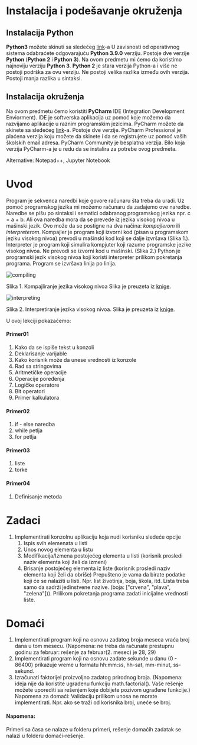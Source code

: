 # Instalacija i podešavanje okruženja #

## Instalacija Python 

**Python3** možete skinuti sa sledećeg [link](https://www.python.org/downloads/)-a 
U zavisnosti od operativnog sistema odabraćete odgovarajuću **Python 3.9.0** verziju. Postoje dve verzije **Python** (**Python 2** i **Python 3**). Na ovom predmetu mi ćemo da koristimo najnoviju verziju **Python 3**. **Python 2** je stara verzija Python-a i više ne postoji podrška za ovu verziju. Ne postoji velika razlika između ovih verzija. Postoji manja razlika u sintaksi.

## Instalacija okruženja

Na ovom predmetu čemo koristiti **PyCharm** IDE (Integration Development Enviorment). IDE je softverska aplikacija uz pomoć koje možemo da razvijamo aplikacije u raznim programskim jezicima. 
PyCharm možete da skinete sa sledećeg [link](https://www.jetbrains.com/pycharm/download/#section=windows)-a. Postoje dve verzije. PyCharm Professional je plaćena verzija koju možete da skinete i da se registrujete uz pomoć vaših školskih email adresa. PyCharm Community je besplatna verzija. Bilo koja verzija PyCharm-a je u redu da se instalira za potrebe ovog predmeta.

Alternative: Notepad++, Jupyter Notebook

# Uvod 

Program je sekvenca naredbi koje govore računaru šta treba da uradi. Uz pomoć programskog jezika mi možemo računaru da zadajemo ove naredbe. Naredbe se pišu po sintaksi i sematici odabranog programskog jezika npr. c = a + b. Ali ova naredba mora da se prevede iz jezika visokog nivoa u mašinski jezik. Ovo može da se postigne na dva načina: *kompajlerom* ili *interpreterom*. Kompajler je program koji izvorni kod (pisan u programskom jeziku visokog nivoa) prevodi u mašinski kod koji se dalje izvršava (Slika 1.). Interpreter je program koji simulira kompjuter koji razume programske jezike visokog nivoa. Ne prevodi se izvorni kod u mašinski. (Slika 2.)
Python je programski jezik visokog nivoa koji koristi interpreter prilikom pokretanja programa. Program se izvršava linija po linija.

![compiling](https://user-images.githubusercontent.com/72657672/95679953-5d3b3400-0bd6-11eb-894c-0bf07e20b757.png)

Slika 1. Kompajliranje jezika visokog nivoa Slika je preuzeta iz [knige](https://iran-lms.com/images/images/Books/PDF/Python-Programming_-An-Introduction-to-Computer-Science-Franklin-Beedle--Associates-2016---John-M.-Zelle.pdf).

![interpreting](https://user-images.githubusercontent.com/72657672/95679954-5dd3ca80-0bd6-11eb-890e-93c2e2b9572e.png)

Slika 2. Interpretiranje jezika visokog nivoa. Slika je preuzeta iz [knige](https://iran-lms.com/images/images/Books/PDF/Python-Programming_-An-Introduction-to-Computer-Science-Franklin-Beedle--Associates-2016---John-M.-Zelle.pdf).

U ovoj lekciji pokazaćemo:
#### Primer01 ####
1. Kako da se ispiše tekst u konzoli 
2. Deklarisanje varijable
3. Kako korisnik može da unese vrednosti iz konzole
4. Rad sa stringovima
5. Aritmetičke operacije 
6. Operacije poređenja
7. Logičke operatore 
8. Bit operatori
9. Primer kalkulatora
#### Primer02 ####
1. if - else naredba 
2. while petlja
3. for petlja 
#### Primer03 ####
1. liste
2. torke
#### Primer04 ####
1. Definisanje metoda


# Zadaci #
1. Implementirati konzolnu aplikaciju koja nudi korisniku sledeće opcije 
	1. Ispis svih elemenata u listi
	2. Unos novog elementa u listu 
	3. Modifikacija/Izmena postojećeg elementa u listi (korisnik prosledi naziv elementa koji želi da izmeni)
	4. Brisanje postojećeg elementa iz liste (korisnik prosledi naziv elementa koji želi da obriše)
   Prepušteno je vama da birate podatke koji će se nalaziti u listi. Npr. list životinja, boja, škola, itd.
   Lista treba samo da sadrži jedinstvene nazive. (boja: ["crvena", "plava", "zelena"])).
   Prilikom pokretanja programa zadati inicijalne vrednosti liste.
	

# Domaći #

1. Implementirati program koji na osnovu zadatog broja meseca vraća broj dana u tom mesecu. (Napomena: ne treba da računate prestupnu godinu za februar: rešenje za februar(2. mesec) je 28, 29)
2. Implementirati program koji na osnovu zadate sekunde u danu (0 - 86400) prikazuje vreme u formatu hh:mm:ss, hh-sat, mm-minut, ss-sekund.
3. Izračunati faktorijel proizvoljno zadatog prirodnog broja. (Napomena: ideja nije da koristite ugrađenu funkciju math.factorial(). Vaše rešenje možete uporediti sa rešenjem koje dobijete pozivom ugrađene funkcije.)
Napomena za domaći: Validaciju prilikom unosa ne morate implementirati. Npr. ako se traži od korisnika broj, uneće se broj. 

#### Napomena: ####
Primeri sa časa se nalaze u folderu primeri, rešenje domaćih zadatak se nalazi u folderu domaći-rešenje.
